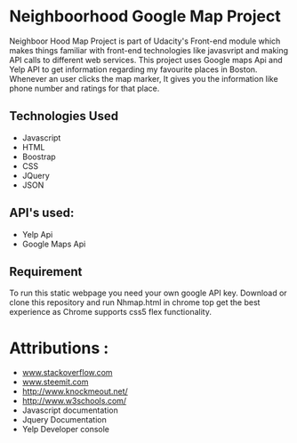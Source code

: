 # Neighboorhood Google Map Project
Neighboor Hood Map Project is part of Udacity's Front-end module which makes things familiar with front-end technologies like javasvript and making API calls to different web services.
This project uses Google maps Api and Yelp  API to get information regarding my favourite places in Boston.
Whenever an user clicks the map marker, It gives you the information like phone number and ratings for that place.

## Technologies Used
* Javascript
* HTML
* Boostrap 
* CSS
* JQuery
* JSON

## API's used: 
* Yelp Api
* Google Maps Api
## Requirement 
To run this static webpage you need your own google API key. Download or clone this repository and run Nhmap.html in chrome top get the best experience as Chrome supports css5 flex functionality.

# Attributions : 
* www.stackoverflow.com
* www.steemit.com
* http://www.knockmeout.net/
* http://www.w3schools.com/
* Javascript documentation
* Jquery Documentation
* Yelp Developer console
